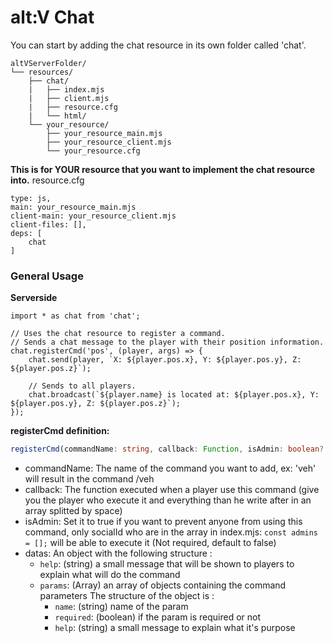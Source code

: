 # alt:V Chat

You can start by adding the chat resource in its own folder called 'chat'.
```
altVServerFolder/
└── resources/
    ├── chat/
    |   ├── index.mjs
    |   ├── client.mjs
    |   ├── resource.cfg
    |   └── html/
    └── your_resource/
        ├── your_resource_main.mjs
        ├── your_resource_client.mjs
        └── your_resource.cfg
```

**This is for YOUR resource that you want to implement the chat resource into.**
resource.cfg
```
type: js,
main: your_resource_main.mjs
client-main: your_resource_client.mjs
client-files: [],
deps: [
    chat
]
```

### General Usage

**Serverside**
```
import * as chat from 'chat';

// Uses the chat resource to register a command.
// Sends a chat message to the player with their position information.
chat.registerCmd('pos', (player, args) => {
    chat.send(player, `X: ${player.pos.x}, Y: ${player.pos.y}, Z: ${player.pos.z}`);
    
    // Sends to all players.
    chat.broadcast(`${player.name} is located at: ${player.pos.x}, Y: ${player.pos.y}, Z: ${player.pos.z}`);
});
```

**registerCmd definition:**
```ts
registerCmd(commandName: string, callback: Function, isAdmin: boolean? = false, datas? = Object);
```
 - commandName: The name of the command you want to add, ex: 'veh' will result in the command /veh
 - callback: The function executed when a player use this command (give you the player who execute it and everything than he write after in an array splitted by space)
 - isAdmin: Set it to true if you want to prevent anyone from using this command, only socialId who are in the array in index.mjs: `const admins = [];` will be able to execute it (Not required, default to false)
 - datas: An object with the following structure :
    - `help`: (string) a small message that will be shown to players to explain what will do the command
    - `params`: (Array) an array of objects containing the command parameters
    The structure of the object is :
        - `name`: (string) name of the param
        - `required`: (boolean) if the param is required or not
        - `help`: (string) a small message to explain what it's purpose

